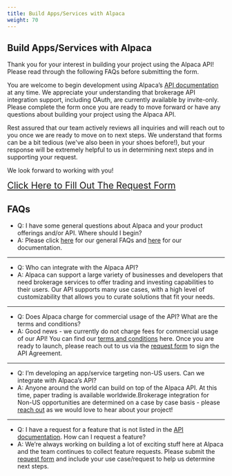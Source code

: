 ```yaml
---
title: Build Apps/Services with Alpaca
weight: 70
---
```


## Build Apps/Services with Alpaca

Thank you for your interest in building your project using the Alpaca API! Please read through the following FAQs before submitting the form. 

You are welcome to begin development using Alpaca’s [API documentation](https://docs.alpaca.markets/api-documentation/) at any time. We appreciate your understanding that brokerage API integration support, including OAuth, are currently available by invite-only. Please complete the form once you are ready to move forward or have any questions about building your project using the Alpaca API.

Rest assured that our team actively reviews all inquiries and will reach out to you once we are ready to move on to next steps. We understand that forms can be a bit tedious (we've also been in your shoes before!), but your response will be extremely helpful to us in determining next steps and in supporting your request.

We look forward to working with you!

<span style="font-size:150%;">[Click Here to Fill Out The Request Form](https://forms.gle/Wwt99XgK9t9a9x8y9)</span>

## FAQs

- Q: I have some general questions about Alpaca and your product offerings and/or API. Where should I begin? 
- A: Please click [here](https://support.alpaca.markets/hc/en-us/) for our general FAQs and [here](https://docs.alpaca.markets/) for our documentation.

----

- Q: Who can integrate with the Alpaca API? 
- A: Alpaca can support a large variety of businesses and developers that need brokerage services to offer trading and investing capabilities to their users. Our API supports many use cases, with a high level of customizability that allows you to curate solutions that fit your needs. 

----

- Q: Does Alpaca charge for commercial usage of the API? What are the terms and conditions?
- A: Good news - we currently do not charge fees for commercial usage of our API! You can find our [terms and conditions](https://files.alpaca.markets/disclosures/alpaca_terms_and_conditions.pdf) here. Once you are ready to launch, please reach out to us via the [request form](https://forms.gle/mUXFdKFvbKxPADjXA) to sign the API Agreement. 

----

- Q: I’m developing an app/service targeting non-US users. Can we integrate with Alpaca’s API? 
- A: Anyone around the world can build on top of the Alpaca API. At this time, paper trading is available worldwide.Brokerage integration for Non-US opportunities are determined on a case by case basis - please [reach out](https://forms.gle/mUXFdKFvbKxPADjXA) as we would love to hear about your project! 

----

- Q: I have a request for a feature that is not listed in the [API documentation](https://docs.alpaca.markets/api-documentation/). How can I request a feature?
- A: We’re always working on building a lot of exciting stuff here at Alpaca and the team continues to collect feature requests. Please submit the [request form](https://forms.gle/mUXFdKFvbKxPADjXA) and include your use case/request to help us determine next steps.  
